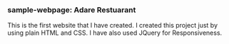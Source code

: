 ### sample-webpage: Adare Restuarant 
This is the first website that I have created. I created this project just by using plain HTML and CSS.
I have also used JQuery for Responsiveness.
